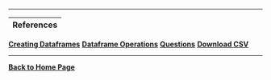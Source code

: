 
---

| References |
| ---------- |
**[Creating Dataframes](https://github.com/RahulRoy-rsp/Learning_PySpark/blob/main/Dataframes/dataframes.md#creating-dataframes-in-pyspark)**
**[Dataframe Operations](https://github.com/RahulRoy-rsp/Learning_PySpark/blob/main/Dataframe_Operations/df-operations.md#pyspark-dataframe-operations)**
**[Questions](https://github.com/RahulRoy-rsp/Learning_PySpark/blob/main/Dataframe_Operations/df-operations-exercise.md)**
**[Download CSV](https://github.com/RahulRoy-rsp/Learning_PySpark/tree/main/Dataframe_Operations/csv-files)**

---
**[Back to Home Page](https://github.com/RahulRoy-rsp/Learning_PySpark)**
